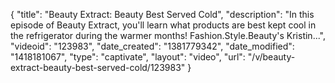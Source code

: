 {
    "title": "Beauty Extract: Beauty Best Served Cold",
    "description": "In this episode of Beauty Extract, you'll learn what products are best kept cool in the refrigerator during the warmer months! Fashion.Style.Beauty's Kristin...",
    "videoid": "123983",
    "date_created": "1381779342",
    "date_modified": "1418181067",
    "type": "captivate",
    "layout": "video",
    "url": "\/v\/beauty-extract-beauty-best-served-cold\/123983"
}